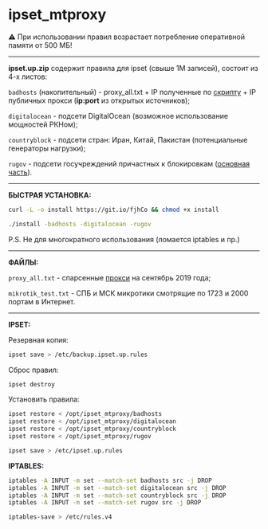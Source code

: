 # ipset_mtproxy

⚠️ При использовании правил возрастает потребление оперативной памяти от 500 МБ!
<hr>

**ipset.up.zip** содержит правила для ipset (свыше 1М записей), состоит из 4-х листов:

<code>badhosts</code> (накопительный) - proxy_all.txt + IP полученные по <a href="https://t.me/unkn0wnerror/1237">скрипту</a> + IP публичных прокси (**ip:port** из открытых источников);

<code>digitalocean</code> - подсети DigitalOcean (возможное использование мощностей РКНом);

<code>countryblock</code> - подсети стран: Иран, Китай, Пакистан (потенциальные генераторы нагрузки);

<code>rugov</code> - подсети госучреждений причастных к блокировкам (<a href="https://github.com/AntiZapret/antizapret/blob/master/blacklist4.txt">основная часть</a>).
<hr>

**БЫСТРАЯ УСТАНОВКА:**

```bash
curl -L -o install https://git.io/fjhCo && chmod +x install

./install -badhosts -digitalocean -rugov
```

P.S. Не для многократного использования (ломается iptables и пр.)
<hr>

**ФАЙЛЫ:**

<code>proxy_all.txt</code> - спарсенные <a href="https://lite.ip2location.com/database/px1-ip-country">прокси</a> на сентябрь 2019 года;

<code>mikrotik_test.txt</code> - СПБ и МСК микротики смотрящие по 1723 и 2000 портам в Интернет.
<hr>

**IPSET:**

Резервная копия:
```bash
ipset save > /etc/backup.ipset.up.rules
```

Сброс правил:
```bash
ipset destroy
```

Установить правила:
```bash
ipset restore < /opt/ipset_mtproxy/badhosts
ipset restore < /opt/ipset_mtproxy/digitalocean
ipset restore < /opt/ipset_mtproxy/countryblock
ipset restore < /opt/ipset_mtproxy/rugov

ipset save > /etc/ipset.up.rules
```

**IPTABLES:**
```bash
iptables -A INPUT -m set --match-set badhosts src -j DROP
iptables -A INPUT -m set --match-set digitalocean src -j DROP
iptables -A INPUT -m set --match-set countryblock src -j DROP
iptables -A INPUT -m set --match-set rugov src -j DROP

iptables-save > /etc/rules.v4
```
